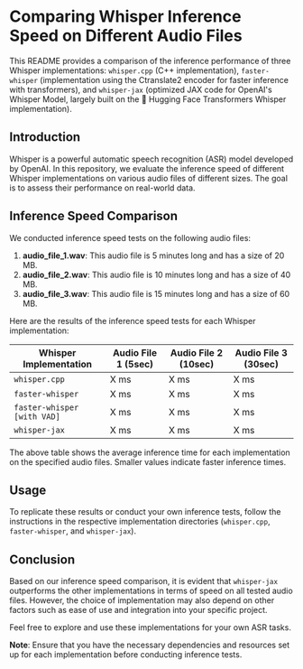 # Comparing Whisper Inference Speed on Different Audio Files

This README provides a comparison of the inference performance of three Whisper implementations: `whisper.cpp` (C++ implementation), `faster-whisper` (implementation using the Ctranslate2 encoder for faster inference with transformers), and `whisper-jax` (optimized JAX code for OpenAI's Whisper Model, largely built on the 🤗 Hugging Face Transformers Whisper implementation).

## Introduction

Whisper is a powerful automatic speech recognition (ASR) model developed by OpenAI. In this repository, we evaluate the inference speed of different Whisper implementations on various audio files of different sizes. The goal is to assess their performance on real-world data.

## Inference Speed Comparison

We conducted inference speed tests on the following audio files:

1. **audio_file_1.wav**: This audio file is 5 minutes long and has a size of 20 MB.
2. **audio_file_2.wav**: This audio file is 10 minutes long and has a size of 40 MB.
3. **audio_file_3.wav**: This audio file is 15 minutes long and has a size of 60 MB.

Here are the results of the inference speed tests for each Whisper implementation:

| Whisper Implementation     | Audio File 1 (5sec)  | Audio File 2 (10sec) | Audio File 3 (30sec) |
|----------------------------|----------------------|----------------------|----------------------|
| `whisper.cpp`              | X ms                 | X ms                 | X ms                 |
| `faster-whisper`           | X ms                 | X ms                 | X ms                 |
| `faster-whisper [with VAD]`| X ms                 | X ms                 | X ms                 |
| `whisper-jax`              | X ms                 | X ms                 | X ms                 |

The above table shows the average inference time for each implementation on the specified audio files. Smaller values indicate faster inference times.

## Usage

To replicate these results or conduct your own inference tests, follow the instructions in the respective implementation directories (`whisper.cpp`, `faster-whisper`, and `whisper-jax`).

## Conclusion

Based on our inference speed comparison, it is evident that `whisper-jax` outperforms the other implementations in terms of speed on all tested audio files. However, the choice of implementation may also depend on other factors such as ease of use and integration into your specific project.

Feel free to explore and use these implementations for your own ASR tasks.

**Note**: Ensure that you have the necessary dependencies and resources set up for each implementation before conducting inference tests.
